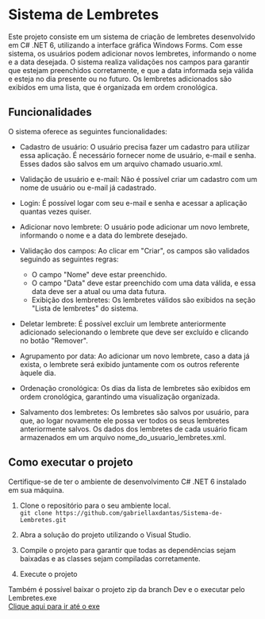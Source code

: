 # **Sistema de Lembretes**

Este projeto consiste em um sistema de criação de lembretes desenvolvido em C# .NET 6, utilizando a interface gráfica Windows Forms. 
Com esse sistema, os usuários podem adicionar novos lembretes, informando o nome e a data desejada. O sistema realiza validações nos campos para garantir que estejam preenchidos corretamente, e que a data informada seja válida e esteja no dia presente ou no futuro. 
Os lembretes adicionados são exibidos em uma lista, que é organizada em ordem cronológica.

## **Funcionalidades**
O sistema oferece as seguintes funcionalidades:

- Cadastro de usuário: O usuário precisa fazer um cadastro para utilizar essa aplicação. É necessário fornecer nome de usuário, e-mail e senha. Esses dados são salvos em um arquivo chamado usuario.xml.

- Validação de usuário e e-mail: Não é possível criar um cadastro com um nome de usuário ou e-mail já cadastrado.

- Login: É possível logar com seu e-mail e senha e acessar a aplicação quantas vezes quiser.

- Adicionar novo lembrete: O usuário pode adicionar um novo lembrete, informando o nome e a data do lembrete desejado.

- Validação dos campos: Ao clicar em "Criar", os campos são validados seguindo as seguintes regras:
    - O campo "Nome" deve estar preenchido.
    - O campo "Data" deve estar preenchido com uma data válida, e essa data deve ser a atual ou uma data futura.
    - Exibição dos lembretes: Os lembretes válidos são exibidos na seção "Lista de lembretes" do sistema.

- Deletar lembrete: É possível excluir um lembrete anteriormente adicionado selecionando o lembrete que deve ser excluído e clicando no botão "Remover".

- Agrupamento por data: Ao adicionar um novo lembrete, caso a data já exista, o lembrete será exibido juntamente com os outros referente àquele dia.

- Ordenação cronológica: Os dias da lista de lembretes são exibidos em ordem cronológica, garantindo uma visualização organizada.

- Salvamento dos lembretes: Os lembretes são salvos por usuário, para que, ao logar novamente ele possa ver todos os seus lembretes anteriormente salvos. Os dados dos lembretes de cada usuário ficam armazenados em um arquivo nome_do_usuario_lembretes.xml.

## **Como executar o projeto**
Certifique-se de ter o ambiente de desenvolvimento C# .NET 6 instalado em sua máquina.

1. Clone o repositório para o seu ambiente local. <br>
`git clone https://github.com/gabriellaxdantas/Sistema-de-Lembretes.git`


2. Abra a solução do projeto utilizando o Visual Studio.

3. Compile o projeto para garantir que todas as dependências sejam baixadas e as classes sejam compiladas corretamente.

4. Execute o projeto

Também é possível baixar o projeto zip da branch Dev e o executar pelo Lembretes.exe <br>
[Clique aqui para ir até o exe](https://github.com/gabriellaxdantas/Sistema-de-Lembretes/tree/dev/Lembretes/Lembretes/bin/Debug/net6.0-windows) <br>



